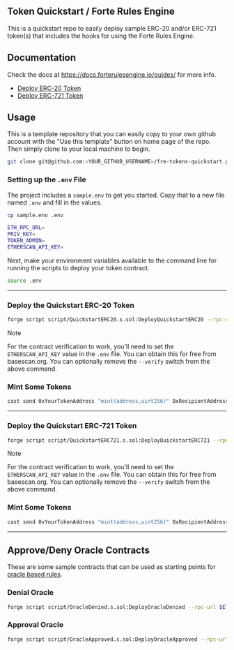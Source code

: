## Token Quickstart / Forte Rules Engine

This is a quickstart repo to easily deploy sample ERC-20 and/or ERC-721 token(s) that includes the hooks for using the Forte Rules Engine.

## Documentation

Check the docs at https://docs.forterulesengine.io/guides/ for more info.

- [Deploy ERC-20 Token](https://docs.forterulesengine.io/guides/tokens/deploy-erc-20-token)
- [Deploy ERC-721 Token](https://docs.forterulesengine.io/guides/tokens/deploy-erc-721-token)

## Usage

This is a template repository that you can easily copy to your own github account with the "Use this template" button on home page of the repo. Then simply clone to your local machine to begin.

```bash
git clone git@github.com:<YOUR_GITHUB_USERNAME>/fre-tokens-quickstart.git
```

### Setting up the `.env` File

The project includes a `sample.env` to get you started. Copy that to a new file named `.env` and fill in the values.

```bash
cp sample.env .env
```

```bash .env
ETH_RPC_URL=
PRIV_KEY=
TOKEN_ADMIN=
ETHERSCAN_API_KEY=
```

Next, make your environment variables available to the command line for running the scripts to deploy your token contract.

```bash
source .env
```

---

### Deploy the Quickstart ERC-20 Token

```bash
forge script script/QuickstartERC20.s.sol:DeployQuickstartERC20 --rpc-url $ETH_RPC_URL --private-key $PRIV_KEY --broadcast --verify
```

> [!NOTE]  
> For the contract verification to work, you'll need to set the `ETHERSCAN_API_KEY` value in the `.env` file. You can obtain this for free from basescan.org. You can optionally remove the `--verify` switch from the above command.

### Mint Some Tokens

```bash
cast send 0xYourTokenAddress "mint(address,uint256)" 0xRecipientAddress 1000000000000000000000 --private-key $PRIV_KEY --rpc-url $ETH_RPC_URL
```

---

### Deploy the Quickstart ERC-721 Token

```bash
forge script script/QuickstartERC721.s.sol:DeployQuickstartERC721 --rpc-url $ETH_RPC_URL --private-key $PRIV_KEY --broadcast --verify
```

> [!NOTE]  
> For the contract verification to work, you'll need to set the `ETHERSCAN_API_KEY` value in the `.env` file. You can obtain this for free from basescan.org. You can optionally remove the `--verify` switch from the above command.

### Mint Some Tokens

```bash
cast send 0xYourTokenAddress "mint(address,uint256)" 0xRecipientAddress 1000000000000000000000 --private-key $PRIV_KEY --rpc-url $ETH_RPC_URL
```

---

## Approve/Deny Oracle Contracts

These are some sample contracts that can be used as starting points for [oracle based rules](https://docs.forterulesengine.io/v2.2.0/rules/account-approve-deny-oracle).

### Denial Oracle

```bash
forge script script/OracleDenied.s.sol:DeployOracleDenied --rpc-url $ETH_RPC_URL --private-key $PRIV_KEY --broadcast --verify
```

### Approval Oracle

```bash
forge script script/OracleApproved.s.sol:DeployOracleApproved --rpc-url $ETH_RPC_URL --private-key $PRIV_KEY --broadcast --verify
```
